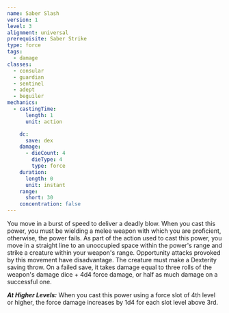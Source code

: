 ```yaml
---
name: Saber Slash
version: 1
level: 3
alignment: universal
prerequisite: Saber Strike
type: force
tags:
  - damage
classes:
  - consular
  - guardian
  - sentinel
  - adept
  - beguiler
mechanics:
  - castingTime:
      length: 1
      unit: action

    dc:
      save: dex
    damage:
      - dieCount: 4
        dieType: 4
        type: force
    duration:
      length: 0
      unit: instant
    range:
      short: 30
    concentration: false
---
```

You move in a burst of speed to deliver a deadly blow. When you cast this power, you must be wielding a melee weapon with which you are proficient, otherwise, the power fails. As part of the action used to cast this power, you move in a straight line to an unoccupied space within the power's range and strike a creature within your weapon's range. Opportunity attacks provoked by this movement have disadvantage. The creature must make a Dexterity saving throw. On a failed save, it takes damage equal to three rolls of the weapon's damage dice + 4d4 force damage, or half as much damage on a successful one.

***__At Higher Levels__:*** When you cast this power using a force slot of 4th level or higher, the force damage increases by 1d4 for each slot level above 3rd.
    